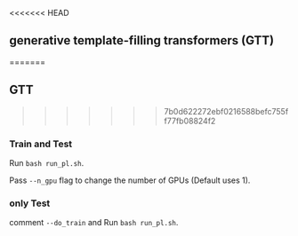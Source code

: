 <<<<<<< HEAD
## generative template-filling transformers (GTT)
=======
## GTT
>>>>>>> 7b0d622272ebf0216588befc755ff77fb08824f2

### Train and Test
Run `bash run_pl.sh`. 

Pass `--n_gpu` flag to change the number of GPUs (Default uses 1).

### only Test
comment `--do_train` and Run `bash run_pl.sh`.
